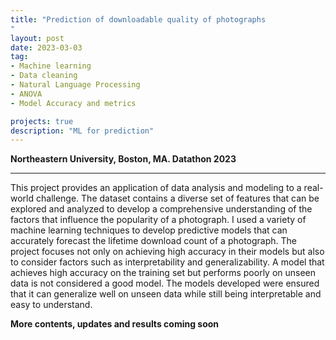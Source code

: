```yaml
---
title: "Prediction of downloadable quality of photographs
"
layout: post
date: 2023-03-03
tag:
- Machine learning
- Data cleaning
- Natural Language Processing
- ANOVA
- Model Accuracy and metrics

projects: true
description: "ML for prediction"
---
```


**Northeastern University, Boston, MA. Datathon 2023**

---

This project provides an application of data analysis and modeling to a real-world challenge. The dataset contains a diverse set of features that can be explored and analyzed to develop a comprehensive understanding of the factors that influence the popularity of a photograph. I used a variety of machine learning techniques to develop predictive models that can accurately forecast the lifetime download count of a photograph. The project focuses not only on achieving high accuracy in their models but also to consider factors such as interpretability and generalizability. A model that achieves high accuracy on the training set but performs poorly on unseen data is not considered a good model. The models developed were ensured that it can generalize well on unseen data while still being interpretable and easy to understand.


**More contents, updates and results coming soon**
